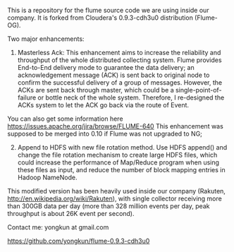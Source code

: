 
This is a repository for the flume source code we are using inside our company.
It is forked from Cloudera's 0.9.3-cdh3u0 distribution (Flume-OG).

Two major enhancements:

1) Masterless Ack:
This enhancement aims to increase the reliability and throughput of the whole distributed collecting system.
Flume provides End-to-End delivery mode to guarantee the data delivery; an acknowledgement message (ACK) is sent back to original node to confirm the successful delivery of a group of messages. However, the ACKs are sent back through master, which could be a single-point-of-failure or bottle neck of the whole system.
Therefore, I re-designed the ACKs system to let the ACK go back via the route of Event.

You can also get some information here https://issues.apache.org/jira/browse/FLUME-640
This enhancement was supposed to be merged into 0.10 if Flume was not upgraded to NG; 

2) Append to HDFS with new file rotation method.
Use HDFS append() and change the file rotation mechanism to create large HDFS files, which could increase the performance of Map/Reduce program when using these files as input, and reduce the number of block mapping entries in Hadoop NameNode.

This modified version has been heavily used inside our company (Rakuten, http://en.wikipedia.org/wiki/Rakuten), with single collector receiving more than 300GB data per day (more than 328 million events per day, peak throughput is about 26K event per second).

Contact me:
yongkun at gmail.com

https://github.com/yongkun/flume-0.9.3-cdh3u0

